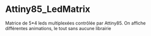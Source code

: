 # Attiny85_LedMatrix
Matrice de 5*4 leds multiplexées contrôlée par Attiny85.
On affiche différentes animations, le tout sans aucune librairie
